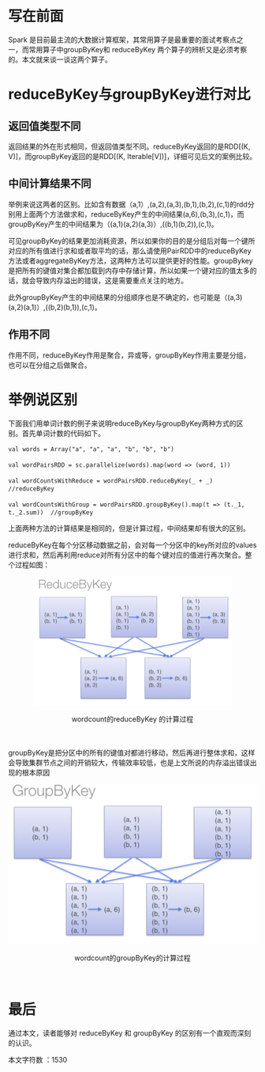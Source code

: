 # 写在前面
Spark 是目前最主流的大数据计算框架，其常用算子是最重要的面试考察点之一，而常用算子中groupByKey和 reduceByKey 两个算子的辨析又是必须考察的。本文就来谈一谈这两个算子。

# reduceByKey与groupByKey进行对比

## 返回值类型不同
返回结果的外在形式相同，但返回值类型不同。reduceByKey返回的是RDD[(K, V)]，而groupByKey返回的是RDD[(K, Iterable[V])]，详细可见后文的案例比较。
## 中间计算结果不同
举例来说这两者的区别。比如含有数据（a,1）,(a,2),(a,3),(b,1),(b,2),(c,1)的rdd分别用上面两个方法做求和，reduceByKey产生的中间结果(a,6),(b,3),(c,1)，而groupByKey产生的中间结果为（(a,1)(a,2)(a,3)）,((b,1)(b,2)),(c,1)。

可见groupByKey的结果更加消耗资源，所以如果你的目的是分组后对每一个键所对应的所有值进行求和或者取平均的话，那么请使用PairRDD中的reduceByKey方法或者aggregateByKey方法，这两种方法可以提供更好的性能。groupBykey是把所有的键值对集合都加载到内存中存储计算，所以如果一个键对应的值太多的话，就会导致内存溢出的错误，这是需要重点关注的地方。

此外groupByKey产生的中间结果的分组顺序也是不确定的，也可能是（(a,3)(a,2)(a,1)）,((b,2)(b,1)),(c,1)。
## 作用不同
作用不同，reduceByKey作用是聚合，异或等，groupByKey作用主要是分组，也可以在分组之后做聚合。


# 举例说区别

下面我们用单词计数的例子来说明reduceByKey与groupByKey两种方式的区别。首先单词计数的代码如下。

```
val words = Array("a", "a", "a", "b", "b", "b")  

val wordPairsRDD = sc.parallelize(words).map(word => (word, 1))  

val wordCountsWithReduce = wordPairsRDD.reduceByKey(_ + _)  //reduceByKey

val wordCountsWithGroup = wordPairsRDD.groupByKey().map(t => (t._1, t._2.sum))  //groupByKey
```

上面两种方法的计算结果是相同的，但是计算过程，中间结果却有很大的区别。

reduceByKey在每个分区移动数据之前，会对每一个分区中的key所对应的values进行求和，然后再利用reduce对所有分区中的每个键对应的值进行再次聚合。整个过程如图：
<div  align="center"><img src="https://github.com/cld378632668/work-notes-for-spark/blob/master/illustration/reducebyKey.png" alt="1.1" align="center" width="80%" /> <br><br/> wordcount的reduceByKey 的计算过程</div><br><br/>


groupByKey是把分区中的所有的键值对都进行移动，然后再进行整体求和，这样会导致集群节点之间的开销较大，传输效率较低，也是上文所说的内存溢出错误出现的根本原因
<div  align="center"><img src="https://github.com/cld378632668/work-notes-for-spark/blob/master/illustration/groupbyKey.png" alt="1.1" align="center" /> <br><br/> wordcount的groupByKey的计算过程</div><br><br/>

# 最后

通过本文，读者能够对 reduceByKey 和 groupByKey 的区别有一个直观而深刻的认识。




本文字符数 ：1530
